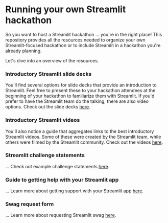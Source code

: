 # Running your own Streamlit hackathon

So you want to host a Streamlit hackathon ... you're in the right place! This repository provides all the resources needed to organize your own Streamlit-focused hackathon or to include Streamlit in a hackathon you're already planning.

Let's dive into an overview of the resources.

### Introductory Streamlit slide decks
You'll find several options for slide decks that provide an introduction to Streamlit. Feel free to present these to your hackathon attendees at the beginning of your hackathon to familiarize them with Streamlit. If you'd prefer to have the Streamlit team do the talking, there are also video options.
Check out the slide decks [here](https://github.com/carolinedlu/streamlit-hackathon/tree/main/slides).

### Introductory Streamlit videos
You'll also notice a guide that aggregates links to the best introductory Streamlit videos. Some of these were created by the Streamlit team, while others were filmed by the Streamlit community.
Check out the videos [here](https://github.com/carolinedlu/streamlit-hackathon/blob/main/videos.md).

### Streamlit challenge statements
...
Check out example challenge statements [here](https://github.com/carolinedlu/streamlit-hackathon/tree/main/challenge-statements).

### Guide to getting help with your Streamlit app
...
Learn more about getting support with your Streamlit app [here](https://github.com/carolinedlu/streamlit-hackathon/blob/main/app-support.md).

### Swag request form
...
Learn more about requesting Streamlit swag [here](https://github.com/carolinedlu/streamlit-hackathon/blob/main/swag.md).
